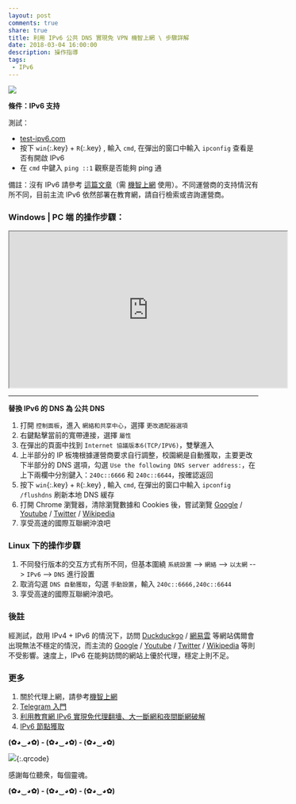 ```yaml
---
layout: post
comments: true
share: true
title: 利用 IPv6 公共 DNS 實現免 VPN 機智上網 \ 步驟詳解
date: 2018-03-04 16:00:00
description: 操作指導
tags: 
 - IPv6
---
```


![](http://telegra.ph/file/26a8bc9f9c90725f07e63.jpg)

**條件：IPv6 支持**

測試：
 * [test-ipv6.com](https://test-ipv6.com/)  
 * 按下 `win`{:.key} + `R`{:.key} , 輸入 `cmd`, 在彈出的窗口中輸入 `ipconfig` 查看是否有開啟 IPv6   
 * 在 `cmd` 中鍵入 `ping ::1` 觀察是否能夠 ping 通

備註：沒有 IPv6 請參考 [這篇文章](http://www.138vps.com/jc/1355.html)（需 [機智上網](http://test007.gq/surf-the-real) 使用）。不同運營商的支持情況有所不同，目前主流 IPv6 依然部署在教育網，請自行檢索或咨詢運營商。

### Windows | PC 端 的操作步驟： ##

<iframe width="560" height="315" src="http://telegra.ph/file/a1f5a60222c86dd39b612.mp4" frameborder="10px" allow="autoplay; encrypted-media" allowfullscreen align="center"></iframe>

---

**替換 IPv6 的 DNS 為 公共 DNS**

1. 打開 `控制面板`，進入 `網絡和共享中心`，選擇 `更改適配器選項`
2. 右鍵點擊當前的寬帶連接，選擇 `屬性`
3. 在彈出的頁面中找到 ` Internet 協議版本6(TCP/IPV6) `，雙擊進入
4. 上半部分的 IP 板塊根據運營商要求自行調整，校園網是自動獲取，主要更改下半部分的 DNS 選項，勾選 `Use the following DNS server address:`，在上下兩欄中分別鍵入：`240c::6666` 和 `240c::6644`，按確認返回
5. 按下 `win`{:.key} + `R`{:.key} , 輸入 `cmd`, 在彈出的窗口中輸入 `ipconfig /flushdns` 刷新本地 DNS 緩存
6. 打開 Chrome 瀏覽器，清除瀏覽數據和 Cookies 後，嘗試瀏覽 [Google](https://www.google.com.hk) / [Youtube](https://www.youtube.com/) / [Twitter](https://twitter.com/) / [Wikipedia](https://www.wikipedia.org/)
7. 享受高速的國際互聯網沖浪吧

### Linux 下的操作步驟 ##

1. 不同發行版本的交互方式有所不同，但基本圍繞 `系統設置` --> `網絡` --> `以太網` --> `IPv6` --> `DNS` 進行設置  
2. 取消勾選 `DNS 自動獲取`，勾選 `手動設置`，輸入 `240c::6666,240c::6644 ` 
3. 享受高速的國際互聯網沖浪吧。

### 後註 ###

經測試，啟用 IPv4 + IPv6 的情況下，訪問 [Duckduckgo](https://www.duckduckgo.com) / [網易雲](https://music.163.com) 等網站偶爾會出現無法不穩定的情況，而主流的 [Google](https://www.google.com.hk) / [Youtube](https://www.youtube.com/) / [Twitter](https://twitter.com/) / [Wikipedia](https://www.wikipedia.org/) 等則不受影響。速度上，IPv6 在能夠訪問的網站上優於代理，穩定上則不足。

### 更多

1. 關於代理上網，請參考[機智上網](http://test007.gq/surf-the-real)
2. [Telegram 入門](http://test007.gq/Telegram)
3. [利用教育網 IPv6 實現免代理翻墻、大一斷網和夜間斷網破解](http://test007.gq/IPV6-edu)
4. [IPv6 節點獲取](http://test007.gq/IPV6-node)

**(✿◕‿◕✿) - (✿◕‿◕✿) - (✿◕‿◕✿)**

![](http://telegra.ph/file/266899c5402c9ebb14269.png){:.qrcode}

感謝每位聽衆，每個靈魂。

**(✿◕‿◕✿) - (✿◕‿◕✿) - (✿◕‿◕✿)**